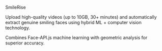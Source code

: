 SmileRise

Upload high-quality videos (up to 10GB, 30+ minutes) and automatically extract genuine smiling faces using hybrid ML + computer vision technology. 

Combines Face-API.js machine learning with geometric analysis for superior accuracy.
